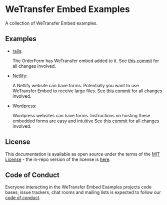 # WeTransfer Embed Examples

A collection of WeTransfer Embed examples.

## Examples

- [rails](rails/):

    The OrderForm has WeTransfer embed added to it.
    See [this commit](https://github.com/WeTransfer/EmbedExamples/commit/717f354c5b6cc0990680f903391df6d09cf5862a) for all changes involved.
- [Netlify](netlify/):

    A Netlify website can have forms. Potentially you want to use WeTransfer Embed to receive large files.
    See [this commit](https://github.com/WeTransfer/EmbedExamples/commit/b925418590adf6f4fa051fdde14779fe904ef34e) for all changes involved.
- [Wordpress](wordpress/):

    Wordpress websites can have forms. Instructions on hosting these embedded forms are easy and intuitive 
    See [this commit](https://github.com/WeTransfer/EmbedExamples/commit/3cce509fb066ced0ae60263442e6a0c4b803704f) for all changes involved.

## License

This documentation is available as open source under the terms of the [MIT License](https://opensource.org/licenses/MIT) - the in-repo version of the license is [here](https://github.com/WeTransfer/EmbedExamples/blob/master/LICENSE.txt).

## Code of Conduct

Everyone interacting in the WeTransfer Embed Examples projects code bases, issue trackers, chat rooms and mailing lists is expected to follow our [code of conduct](https://github.com/WeTransfer/EmbedExamples/blob/master/CODE_OF_CONDUCT.md).

